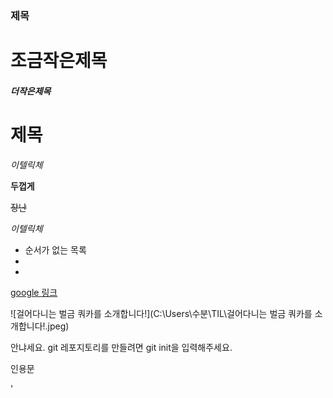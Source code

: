 ### **제목**

# 조금작은제목

##### 더작은제목

# 제목

*이텔릭체*



**두껍게**

~~장난~~

_이텔릭체_



* 순서가 없는 목록
* 
* 

[google 링크](http://google.com)

![걸어다니는 벌금 쿼카를 소개합니다!](C:\Users\수분\TIL\걸어다니는 벌금 쿼카를 소개합니다!.jpeg)

안냐세요. git 레포지토리를 만들려면 git init을 입력해주세요.

인용문



'



